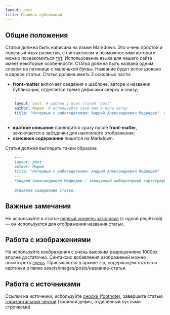 ```yaml
---
layout: post
title: Правила публикаций
---
```

## Общие положения
Статья должна быть написана на языке Markdown. Это очень простой и полезный язык разметки, с синтаксисом и возможностями которого можно познакомиться [тут](https://github.com/adam-p/markdown-here/wiki/Markdown-Cheatsheet). Использование языка для нашего сайта имеет некоторые особенности.
Статья должна быть названа одним словом на латинице с маленькой буквы. Название будет использовано в адресе статьи.
Статья должна иметь 3 основных части:
- **front-matter** включает сведения о шаблоне, авторе и названии публикации, отделяется тремя дефисами сверху и снизу;
```yaml
    ---
    layout: post  # шаблон у всех статей "post"
    author: Мария  # используйте своё имя в поле автор
    title: "Интервью с работодателем: Андрей Александрович Медведев"  # заключайте название в кавычки
    ---
```
- **краткое описание** приводится сразу после **front-matter**, заключается в звёздочки для наклонного отображения;
- **основное содержание** пишется на Markdown.

Статья должна выглядеть таким образом:
```markdown
    ---
    layout: post
    author: Мария
    title: "Интервью с работодателем: Андрей Александрович Медведев"
    ---
    *Андрей Александрович Медведев — заведуюший лабораторией картографии ИГ РАН*
    
    Основное содержание статьи.
```

## Важные замечания
Не используйте в статье [первый уровень заголовка](https://github.com/adam-p/markdown-here/wiki/Markdown-Cheatsheet#headers) (с одной решёткой) — он используется для отображения названия статьи.

## Работа с изображениями
Не используйте изображения с очень высоким разрешением: 1000px вполне достаточно. Синтаксис добавления изображений можно посмотреть [здесь](https://github.com/adam-p/markdown-here/wiki/Markdown-Cheatsheet#images). Присылаются в архиве zip, содержащем статью и картинки в папке assets/images/posts/название-статьи.

## Работа с источниками
Cсылки на источники, используйте [сноски (footnote)](https://support.typora.io/Markdown-Reference/#footnotes), завершите статью [горизонтальной чертой](https://github.com/adam-p/markdown-here/wiki/Markdown-Cheatsheet#horizontal-rule) (тройной дефис, отделённый пустыми строчками)